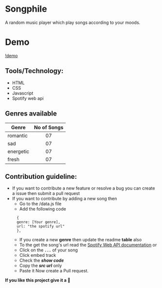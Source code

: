 # Songphile
A random music player which play songs according to your moods.

# Demo
[!demo](https://user-images.githubusercontent.com/49182604/195147981-351fdc48-12ac-4cc3-b774-dd8cabdb2f2c.mp4)

## Tools/Technology:
- HTML
- CSS
- Javascript
- Spotify web api

## Genres available
| Genre         |   No of Songs |
| ------------- |:-------------:|
| romantic     | 07 |
| sad     | 07     |
| energetic | 07     |
| fresh| 07     |


## Contribution guideline:

- If you want to contribute a new feature or resolve a bug you can create a issue then submit a pull request
- If you want to contribute by adding a new song then
  - Go to the /data.js file
  - Add the following code
  ```
    {
    genre: [Your genre],
    url: "the spotify url"
    },
  ```
  - If you create a new **genre** then update the readme **table** also
  - To the get the song's url read the [Spotify Web API documentation](https://developer.spotify.com/documentation/web-api/)
    or
  - Click on the **``` ... ```** of your song
  - Click embed track
  - Check the ***show code***
  - Copy the ***src url*** only
  - Paste it
Now create a Pull request.

**If you like this project give it a 🌟**

